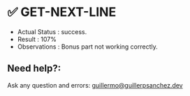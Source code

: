 # ✅ GET-NEXT-LINE

- Actual Status : success.
- Result        : 107%
- Observations  : Bonus part not working correctly.


## Need help?:
Ask any question and errors:
guillermo@guillerpsanchez.dev